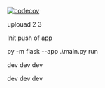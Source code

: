 [![codecov](https://codecov.io/gh/jenicekhartigu/stin2024-weatherApp/graph/badge.svg?token=CNEQPRBCIG)](https://codecov.io/gh/jenicekhartigu/stin2024-weatherApp)


uplouad 2 3

Init push of app

py -m flask --app .\main.py run

dev dev dev

dev dev dev